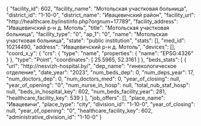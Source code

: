 {
    "facility_id": 602,
    "facility_name": "Мотольская участковая больница",
    "district_id": "1-10-0",
    "district_name": "Ивацевичский район",
    "facility_url": "http:\/\/healthcare.by\/instinfo.php?orgnum=17789",
    "facility_address": "Ивацевичский р-н д. Мотоль",
    "title": "Мотольская участковая больница",
    "facility_type": "0",
    "ap_1": "0",
    "name": "Мотольская участковая больница",
    "state": "public institution",
    "stats": [],
    "med_id": 10214490,
    "address": "Ивацевичский р-н д. Мотоль",
    "devices": [],
    "coord_x_y": {
        "crs": {
            "type": "name",
            "properties": {
                "name": "EPSG:4326"
            }
        },
        "type": "Point",
        "coordinates": [
            25.5965,
            52.3161
        ]
    },
    "beds_stats": [
        {
            "url": "http:\/\/nesvizh-hospital.by\/",
            "dep_name": "гинекологическое отделение",
            "date_year": "2023",
            "num_beds_dep": 0,
            "num_deps_year": 17,
            "num_doctors_dep": 0,
            "num_doctors_med": 0,
            "year_of_closing": null,
            "year_of_opening": "0",
            "num_nurse_in_hosp": null,
            "total_nub_staf_hosp": null,
            "beds_in_hospital_key": 602,
            "num_beds_facility_year": 281,
            "healthcare_facility_key": 539
        }
    ],
    "job_offers": [],
    "place_name": "Ивацевичи",
    "place_type": "city",
    "division_id": "1-10-0",
    "year_of_closing": null,
    "year_of_opening": "0",
    "healthcare_facility_key": 602,
    "administrative_division_id": "1-10-0"
}